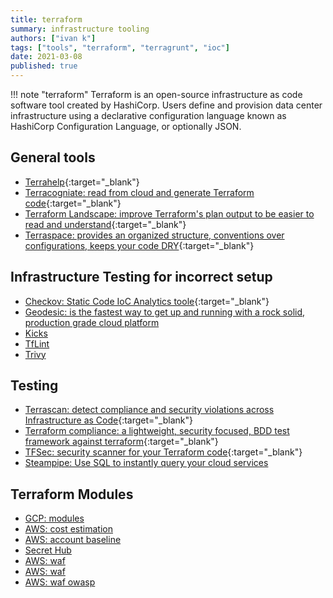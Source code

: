 ```yaml
---
title: terraform
summary: infrastructure tooling
authors: ["ivan k"]
tags: ["tools", "terraform", "terragrunt", "ioc"]
date: 2021-03-08
published: true
---
```


!!! note "terraform"
    Terraform is an open-source infrastructure as code software tool created by HashiCorp. Users define and provision data center infrastructure using a declarative configuration language known as HashiCorp Configuration Language, or optionally JSON.

## General tools

- [Terrahelp](https://github.com/opencredo/terrahelp){:target="_blank"}
- [Terracogniate: read from cloud and generate Terraform code](https://github.com/cycloidio/terracognita){:target="_blank"}
- [Terraform Landscape: improve Terraform's plan output to be easier to read and understand][terr-landscape]{:target="_blank"}
- [Terraspace: provides an organized structure, conventions over configurations, keeps your code DRY](https://terraspace.cloud/){:target="_blank"}

## Infrastructure Testing for incorrect setup

- [Checkov: Static Code IoC Analytics toole][checkov]{:target="_blank"}
- [Geodesic: is the fastest way to get up and running with a rock solid, production grade cloud platform](https://github.com/cloudposse/geodesic)
- [Kicks](https://docs.kics.io/latest/getting-started/#scan_examples)
- [TfLint](https://github.com/terraform-linters/tflint)
- [Trivy](https://github.com/ik-security/trivy-fork)

## Testing

- [Terrascan: detect compliance and security violations across Infrastructure as Code][terrascan]{:target="_blank"}
- [Terraform compliance: a lightweight, security focused, BDD test framework against terraform][terr-compliance]{:target="_blank"}
- [TFSec: security scanner for your Terraform code][tfsec]{:target="_blank"}
- [Steampipe: Use SQL to instantly query your cloud services](https://hub.steampipe.io/)

## Terraform Modules

- [GCP: modules](https://github.com/GoogleCloudPlatform/terraform-google-examples)
- [AWS: cost estimation](https://github.com/antonbabenko/terraform-cost-estimation)
- [AWS: account baseline](https://github.com/nozaq/terraform-aws-secure-baseline)
- [Secret Hub](https://secrethub.io/blog/secret-management-for-terraform/)
- [AWS: waf](https://github.com/ik-terraform/terraform-waf-owasp)
- [AWS: waf](https://github.com/ik-terraform/aws-waf-security-automation)
- [AWS: waf owasp](https://github.com/traveloka/terraform-aws-waf-owasp-top-10-rules)

<!-- resources -->
[terrascan]: https://github.com/accurics/terrascan
[terr-compliance]: https://github.com/eerkunt/terraform-compliance
[terr-landscape]: https://github.com/coinbase/terraform-landscape
[tfsec]: https://github.com/liamg/tfsec
[checkov]: https://github.com/bridgecrewio/checkov
